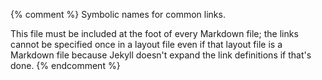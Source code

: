 {% comment %}
Symbolic names for common links.

This file must be included at the foot of every Markdown file; the
links cannot be specified once in a layout file even if that layout
file is a Markdown file because Jekyll doesn't expand the link
definitions if that's done.
{% endcomment %}

[branch-per-feature]: https://www.atlassian.com/git/tutorials/comparing-workflows/feature-branch-workflow
[build-tools]: https://en.wikipedia.org/wiki/List_of_build_automation_software

[capes-gerard]: https://github.com/gcapes
[covenant]: https://www.contributor-covenant.org

[dc]: https://datacarpentry.org/
[dursi-jonathan]: https://www.dursi.ca/
[dursi-pattern-rules]: https://github.com/ljdursi/make_pattern_rules

[gnu-make]: http://www.gnu.org/software/make/

[huff-katy]: http://katyhuff.github.io/
[huff-testing]: https://github.com/katyhuff/python-testing

[insight]: https://www.insightdatascience.com/

[make]: https://www.gnu.org/software/make/

[swc]: http://software-carpentry.org
[swc-make]: https://github.com/swcarpentry/make-novice

[tf-idf]: https://en.wikipedia.org/wiki/Tf%E2%80%93idf

[zipfs-law]: http://en.wikipedia.org/wiki/Zipf%27s_law
